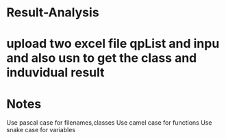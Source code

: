 # Result-Analysis

# upload two excel file qpList and inpu and also usn to get the class and induvidual result

# Notes
Use pascal case for filenames,classes
Use camel case for functions
Use snake case for variables